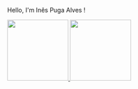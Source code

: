 Hello, I'm Inês Puga Alves !

<div>
  <a href="https://github.com/inesPuga">
  <img height="140em" src="https://github-readme-stats.vercel.app/api?username=inesPuga&show_icons=true&theme=dracula&include_all_commits=true&count_private=true"/>
  <img height="140em"src="https://github-readme-stats.vercel.app/api/top-langs/?username=inesPuga&layout=compact&langs_count=7&theme=dracula"/>
</div>
